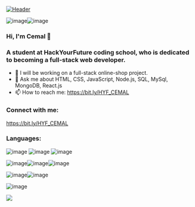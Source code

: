 [![Header](https://raw.githubusercontent.com/CmlSph/<OWNER>/<OWNER>/cemal_2.png "Header")](https://bit.ly/HYF_CEMAL)


![image](https://user-images.githubusercontent.com/50744947/122562373-4a211380-d043-11eb-99bf-e183ef94c78e.png)![image](https://user-images.githubusercontent.com/50744947/122562537-776dc180-d043-11eb-8505-d06057d9265e.png)







### Hi, I'm Cemal 👋
### A student at HackYourFuture coding school, who is dedicated to becoming a full-stack web developer.

- 🔭 I will be working on a full-stack online-shop project.
- 💬 Ask me about HTML, CSS, JavaScript, Node.js, SQL, MySql, MongoDB, React.js
- 📫 How to reach me: https://bit.ly/HYF_CEMAL

### Connect with me:
https://bit.ly/HYF_CEMAL

### Languages:
![image](https://user-images.githubusercontent.com/50744947/122559226-5c00b780-d03f-11eb-87ba-994d24d072d0.png) ![image](https://user-images.githubusercontent.com/50744947/122559288-6e7af100-d03f-11eb-975b-ced281e3b882.png) ![image](https://user-images.githubusercontent.com/50744947/122559342-7e92d080-d03f-11eb-971a-6ceb2742aa7f.png)

![image](https://user-images.githubusercontent.com/50744947/122559437-9cf8cc00-d03f-11eb-99d5-6184da86c67a.png)![image](https://user-images.githubusercontent.com/50744947/122559472-aa15bb00-d03f-11eb-932a-1e774612a46f.png)![image](https://user-images.githubusercontent.com/50744947/122559489-b1d55f80-d03f-11eb-820d-520cd21f2be9.png)

![image](https://user-images.githubusercontent.com/50744947/122559517-bd288b00-d03f-11eb-8ecd-3d676c1639da.png)![image](https://user-images.githubusercontent.com/50744947/122559556-c87bb680-d03f-11eb-8e96-78bae8fbac0e.png)

![image](https://user-images.githubusercontent.com/50744947/122559690-f3660a80-d03f-11eb-96a4-e9cffc9d026d.png)


<img align="center" src="https://github-readme-stats.vercel.app/api/<>/?username=<CmlSph>&theme=<>" />


<!--
**CmlSph/CmlSph** is a ✨ _special_ ✨ repository because its `README.md` (this file) appears on your GitHub profile.

Here are some ideas to get you started:

- 🔭 I’m currently working on a full-stack project
- 🌱 I’m currently learning ...
- 👯 I’m looking to collaborate on ...
- 🤔 I’m looking for help with ...
- 💬 Ask me about ...
- 📫 How to reach me: ...
- 😄 Pronouns: ...
- ⚡ Fun fact: ...
-->
